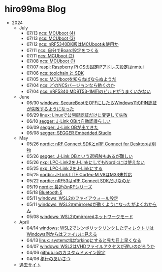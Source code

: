 # hiro99ma Blog

* 2024
  * July
    * 07/13 [ncs: MCUboot (4)](2024/07/20240714-boot.md)
    * 07/13 [ncs: MCUboot (3)](2024/07/20240713-boot.md)
    * 07/12 [ncs: nRF5340DK版はMCUboot未使用か](2024/07/20240712-53dk.md)
    * 07/11 [ncs: 自分でBoard設定をつくる](2024/07/20240711-dts.md)
    * 07/11 [ncs: MCUboot (2)](2024/07/20240711-boot.md)
    * 07/08 [ncs: MCUboot (1)](2024/07/20240708-boot.md)
    * 07/07 [raspi: Raspberry Pi OSの固定IPアドレス設定はnmtui](2024/07/20240707-raspi.md)
    * 07/06 [ncs: toolchain と SDK](2024/07/20240706-ncs.md)
    * 07/05 [ncs: MCUbootを知らねばならぬようだ](2024/07/20240705-boot.md)
    * 07/04 [ncs: どのNCSバージョンなら動くのか](2024/07/20240704-ncs.md)
    * 07/04 [ncs: nRF5340 MDBT53-1M用のビルドがうまくいかない](2024/07/20240704-mdbt.md)
  * June
    * 06/30 [windows: SecureBootをOFFにしたらWindows11のPIN認証が失敗するようになった](2024/06/20240630-pin.md)
    * 06/29 [linux: Linuxで公開鍵認証だけに変更して失敗](2024/06/20240629-pi.md)
    * 06/10 [segger: J-Link OBは自動認識らしい](2024/06/09/20240610-jlink.md)
    * 06/09 [segger: J-Link OBが出てきた](2024/06/09/20240609-jlink.md)
    * 06/08 [segger: SEGGER Embedded Studio](2024/06/20240608-ses.md)
  * May
    * 05/26 [nordic: nRF Connect SDKとnRF Connect for Desktopは別物](2024/05/20240526-sdk.md)
    * 05/26 [segger: J-Link OBという選択肢もあるが難しい](2024/05/20240526-nrf53dk.md)
    * 05/26 [nxp: LPC-Link2をJ-LinkにしてもNordicには使えない](2024/05/20240526-lpclink2.md)
    * 05/25 [nxp: LPC-Link 2をJ-Linkにする](2024/05/20240525-lpclink2.md)
    * 05/25 [nordic: J-Link LITE Cortex-M V8はM33未対応](2024/05/20240525-nrfconn.md)
    * 05/22 [nordic: nRF53はnRF Connect SDKだけなのか](2024/05/20240522-nrfconn.md)
    * 05/19 [nordic: 最近のnRFシリーズ](2024/05/20240519-nordic.md)
    * 05/18 [Bluetooth 5](2024/05/20240518-bl5.md)
    * 05/11 [windows: WSL2のファイアウォール設定](2024/05/20240511-wsl2-firewall.md)
    * 05/11 [windows: WSL2のmirroredが動くようになったがよくわからん](2024/05/20240511-wsl2.md)
    * 05/08 [windows: WSL2のmirroredネットワークモード](2024/05/20240508-wsl2.md)
  * April
    * 04/14 [windows: WSL2でシンボリックリンクしたディレクトリはWindows側からはファイルに見える](2024/04/20240414-wsl.md)
    * 04/13 [linux: systemctlはforkingにすると見た目上早くなる](2024/04/20240413-systemd.md)
    * 04/07 [windows: WSL2はVHDファイルアクセスが遅いのだろうか](2024/04/20240407-wsl.md)
    * 04/06 [github.ioのカスタムドメイン設定](2024/04/20240406-githubio.md)
    * 04/06 [移行のあいさつ](2024/04/20240406-greeting.md)
  * [過去サイト](https://hiro99ma.blogspot.com/)
